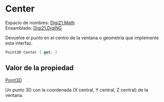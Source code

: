 # Center

Espacio de nombres: [Digi21.Math](/digi3d-net/programacion/.net/referencia/digi21.diging/digi21.math/)  
Ensamblado: [Digi21.DigiNG](/digi3d-net/programacion/.net/referencia/digi21.diging.plugin/digi21.diging/)

Devuelve el punto en el centro de la ventana o geometría que implemente esta interfaz.

```csharp
Point3D Center { get; }
```

## Valor de la propiedad

[Point3D](/digi3d-net/programacion/.net/referencia/digi21.diging/digi21.math/clases/point3d.md)

Un punto 3D con la coordenada \(X central, Y central, Z central\) de la ventana.

